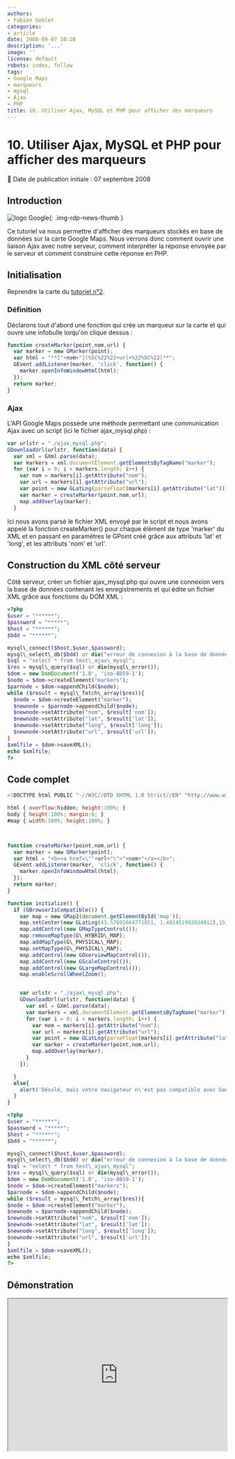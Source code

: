 ```yaml
---
authors:
- Fabien Goblet
categories:
- article
date: 2008-09-07 10:20
description: '...'
image: ''
license: default
robots: index, follow
tags:
- Google Maps
- marqueurs
- mysql
- Ajax
- PHP
title: 10. Utiliser Ajax, MySQL et PHP pour afficher des marqueurs
---
```


# 10. Utiliser Ajax, MySQL et PHP pour afficher des marqueurs

:calendar: Date de publication initiale : 07 septembre 2008

## Introduction

![logo Google](https://cdn.geotribu.fr/img/logos-icones/entreprises_association/google/google.webp "logo Google"){: .img-rdp-news-thumb }

Ce tutoriel va nous permettre d'afficher des marqueurs stockés en base de données sur la carte Google Maps. Nous verrons donc comment ouvrir une liaison Ajax avec notre serveur, comment interpréter la réponse envoyée par le serveur et comment construire cette réponse en PHP.  

## Initialisation

Reprendre la carte du [tutoriel n°2](http://www.geotribu.net/node/13).  

### Définition

Déclarons tout d'abord une fonction qui crée un marqueur sur la carte et qui ouvre une infobulle lorqu'on clique dessus :  

```javascript
function createMarker(point,nom,url) {  
  var marker = new GMarker(point);  
  var html = "**["+nom+"](%5C%22%22+url+%22%5C%22)**";  
  GEvent.addListener(marker, 'click', function() {  
    marker.openInfoWindowHtml(html);  
  });  
  return marker;  
}
```

### Ajax

L'API Google Maps possède une méthode permettant une communication Ajax avec un script (ici le fichier ajax\_mysql.php) :  

```javascript
var urlstr = "./ajax_mysql.php";  
GDownloadUrl(urlstr, function(data) {  
  var xml = GXml.parse(data);  
  var markers = xml.documentElement.getElementsByTagName("marker");  
  for (var i = 0; i < markers.length; i++) {  
    var nom = markers[i].getAttribute("nom");  
    var url = markers[i].getAttribute("url");  
    var point = new GLatLng(parseFloat(markers[i].getAttribute("lat")),parseFloat(markers[i].getAttribute("long")));  
    var marker = createMarker(point,nom,url);  
    map.addOverlay(marker);  
  }
```  

Ici nous avons parsé le fichier XML envoyé par le script et nous avons appelé la fonction createMarker() pour chaque élément de type 'marker' du XML et en passant en paramètres le GPoint créé grâce aux attributs 'lat' et 'long', et les attributs 'nom' et 'url'.  

## Construction du XML côté serveur

Côté serveur, créer un fichier ajax\_mysql.php qui ouvre une connexion vers la base de données contenant les enregistrements et qui édite un fichier XML grâce aux fonctions du DOM XML :  

```php
<?php
$user = "******";  
$password = "*****";  
$host = "******";  
$bdd = "******";

mysql\_connect($host,$user,$password);  
mysql\_select\_db($bdd) or die("erreur de connexion à la base de données");  
$sql = "select * from test\_ajax\_mysql";  
$res = mysql\_query($sql) or die(mysql\_error());  
$dom = new DomDocument('1.0', 'iso-8859-1');  
$node = $dom->createElement("markers");  
$parnode = $dom->appendChild($node);  
while ($result = mysql\_fetch\_array($res)){  
  $node = $dom->createElement("marker");  
  $newnode = $parnode->appendChild($node);  
  $newnode->setAttribute("nom", $result['nom']);  
  $newnode->setAttribute("lat", $result['lat']);  
  $newnode->setAttribute("long", $result['long']);  
  $newnode->setAttribute("url", $result['url']);  
}  
$xmlfile = $dom->saveXML();  
echo $xmlfile;
?>
```

## Code complet

```javascript
<!DOCTYPE html PUBLIC "-//W3C//DTD XHTML 1.0 Strict//EN" "http://www.w3.org/TR/xhtml1/DTD/xhtml1-strict.dtd">

html { overflow:hidden; height:100%; }
body { height:100%; margin:0; }
#map { width:100%; height:100%; }



function createMarker(point,nom,url) {
  var marker = new GMarker(point);
  var html = "<b><a href=\""+url+"\">"+nom+"</a></b>";
  GEvent.addListener(marker, 'click', function() {
    marker.openInfoWindowHtml(html);
  });
  return marker;
}

function initialize() {
  if (GBrowserIsCompatible()) {
    var map = new GMap2(document.getElementById('map'));
    map.setCenter(new GLatLng(43.57691664771851, 1.402451992034912),15);
    map.addControl(new GMapTypeControl());
    map.removeMapType(G\_HYBRID\_MAP);
    map.addMapType(G\_PHYSICAL\_MAP);
    map.setMapType(G\_PHYSICAL\_MAP);
    map.addControl(new GOverviewMapControl());
    map.addControl(new GScaleControl());
    map.addControl(new GLargeMapControl());
    map.enableScrollWheelZoom();


    var urlstr = "./ajax\_mysql.php";
    GDownloadUrl(urlstr, function(data) {
      var xml = GXml.parse(data);
      var markers = xml.documentElement.getElementsByTagName("marker");
      for (var i = 0; i < markers.length; i++) {
        var nom = markers[i].getAttribute("nom");
        var url = markers[i].getAttribute("url");
        var point = new GLatLng(parseFloat(markers[i].getAttribute("lat")),parseFloat(markers[i].getAttribute("long")));
        var marker = createMarker(point,nom,url);
        map.addOverlay(marker);
      }
    });

  }
  else{
    alert('Désolé, mais votre navigateur n\'est pas compatible avec Google Maps');
  }
}
```  

```php
<?php
$user = "******";  
$password = "*****";  
$host = "******";  
$bdd = "******";

mysql\_connect($host,$user,$password);  
mysql\_select\_db($bdd) or die("erreur de connexion à la base de données");  
$sql = "select * from test\_ajax\_mysql";  
$res = mysql\_query($sql) or die(mysql\_error());  
$dom = new DomDocument('1.0', 'iso-8859-1');  
$node = $dom->createElement("markers");  
$parnode = $dom->appendChild($node);  
while ($result = mysql\_fetch\_array($res)){  
$node = $dom->createElement("marker");  
$newnode = $parnode->appendChild($node);  
$newnode->setAttribute("nom", $result['nom']);  
$newnode->setAttribute("lat", $result['lat']);  
$newnode->setAttribute("long", $result['long']);  
$newnode->setAttribute("url", $result['url']);  
}  
$xmlfile = $dom->saveXML();  
echo $xmlfile;
?>
```  

## Démonstration

<iframe src="http://88.191.39.115/fabien/geotribu/%5bgeotribu%5d_Google-Maps_tuto10.html" height="350px" width="100%">

[Résultat pleine page](http://88.191.39.115/fabien/geotribu/%5bgeotribu%5d_Google-Maps_tuto10.html)

## Remarques

Toujours se référer à l'API Google Maps - [Google Maps API Reference](http://code.google.com/apis/maps/documentation/reference.html) pour les différentes classes, méthodes et options utilisées. Cette méthode d'affichage de marqueur (on pourrait de la même manière afficher des polylignes ou des polygônes) n'est viable que pour un petit nombre d'enregistrements. En effet, à partir d'une centaine de points à afficher, cette méthode arrive à ses limites. Dans ce cas, il devient obligatoire de 'fournir' des informations au script tels que l'extension géographique de la carte, d'utiliser une base de données avec une extension spatiale (par exemple [PostgreSQL](http://www.postgresql.org/) et [PostGIS](http://postgis.refractions.net/)) et / ou de 'clusteriser' les enregistrements (cf. [la carte des membres du forum Georezo](http://georezo.net/forum/map.php?sel=cv_user))

## Conclusion

Ce tutoriel décrit les étapes pour afficher des marqueurs via Ajax depuis un script PHP et une base de données MySQL. Le manuel des fonctions DOM XML se trouve [ici](http://www.manuelphp.com/php/ref.domxml.php). On peut imaginer une application de suivi de flotte de véhicules (ou de tortues marines ...) via cette méthode : les véhicules (ou les tortues) transmettant leurs coordonnées à la base de données, et de relancer la fonction GDownloadUrl() toutes les 30 secondes par exemple.

----

## Auteur {: data-search-exclude }

--8<-- "content/team/fgob.md"
